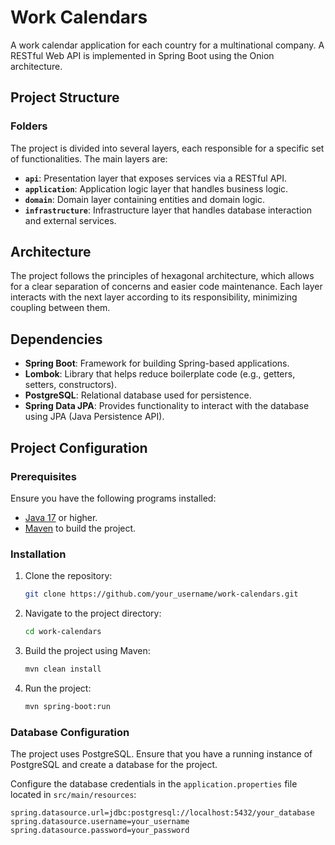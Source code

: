 # Work Calendars

A work calendar application for each country for a multinational company. A RESTful Web API is implemented in Spring Boot using the Onion architecture.

## Project Structure

### Folders

The project is divided into several layers, each responsible for a specific set of functionalities. The main layers are:

- **`api`**: Presentation layer that exposes services via a RESTful API.
- **`application`**: Application logic layer that handles business logic.
- **`domain`**: Domain layer containing entities and domain logic.
- **`infrastructure`**: Infrastructure layer that handles database interaction and external services.

## Architecture

The project follows the principles of hexagonal architecture, which allows for a clear separation of concerns and easier code maintenance. Each layer interacts with the next layer according to its responsibility, minimizing coupling between them.

## Dependencies

- **Spring Boot**: Framework for building Spring-based applications.
- **Lombok**: Library that helps reduce boilerplate code (e.g., getters, setters, constructors).
- **PostgreSQL**: Relational database used for persistence.
- **Spring Data JPA**: Provides functionality to interact with the database using JPA (Java Persistence API).

## Project Configuration

### Prerequisites

Ensure you have the following programs installed:

- [Java 17](https://openjdk.java.net/projects/jdk/17/) or higher.
- [Maven](https://maven.apache.org/) to build the project.

### Installation

1. Clone the repository:

    ```bash
    git clone https://github.com/your_username/work-calendars.git
    ```

2. Navigate to the project directory:

    ```bash
    cd work-calendars
    ```

3. Build the project using Maven:

    ```bash
    mvn clean install
    ```

4. Run the project:

    ```bash
    mvn spring-boot:run
    ```

### Database Configuration

The project uses PostgreSQL. Ensure that you have a running instance of PostgreSQL and create a database for the project.

Configure the database credentials in the `application.properties` file located in `src/main/resources`:

```properties
spring.datasource.url=jdbc:postgresql://localhost:5432/your_database
spring.datasource.username=your_username
spring.datasource.password=your_password

